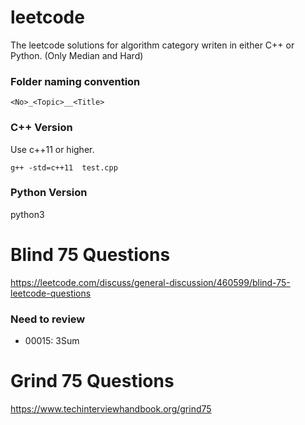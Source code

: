 # leetcode
The leetcode solutions for algorithm category writen in either C++ or Python.
(Only Median and Hard)

### Folder naming convention
```
<No>_<Topic>__<Title>
```

### C++ Version
Use c++11 or higher.
```
g++ -std=c++11  test.cpp
```

### Python Version
python3




# Blind 75 Questions
https://leetcode.com/discuss/general-discussion/460599/blind-75-leetcode-questions

### Need to review
- 00015: 3Sum


# Grind 75 Questions
https://www.techinterviewhandbook.org/grind75